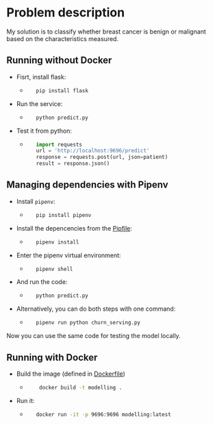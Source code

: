 # Problem description
My solution is to classify whether breast cancer is benign or malignant based on the characteristics measured.

## Running without Docker
- Fisrt, install flask:
   - ```bash
        pip install flask
     ```

- Run the service:
   - ```bash
        python predict.py
     ```

- Test it from python:
   - ```python
        import requests
        url = 'http://localhost:9696/predict'
        response = requests.post(url, json=patient)
        result = response.json()
      ```

## Managing dependencies with Pipenv
- Install `pipenv`:
   - ```bash
        pip install pipenv
      ```

- Install the depencencies from the [Pipfile](Pipfile):
   - ```bash
        pipenv install
      ```

- Enter the pipenv virtual environment:
   - ```bash
        pipenv shell
      ```

- And run the code:
   - ```bash
        python predict.py
      ```

- Alternatively, you can do both steps with one command:
   - ```bash
        pipenv run python churn_serving.py
      ```

Now you can use the same code for testing the model locally.

## Running with Docker
- Build the image (defined in [Dockerfile](Dockerfile))
   - ```bash
    	 docker build -t modelling .
     ```

- Run it:
   - ```bash
    	docker run -it -p 9696:9696 modelling:latest    
     ```
